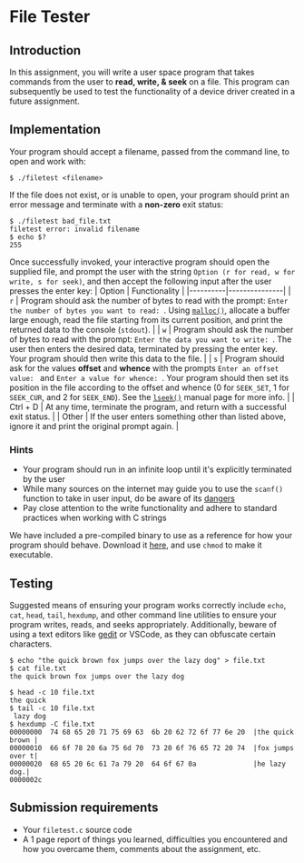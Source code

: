 # File Tester

## Introduction
In this assignment, you will write a user space program that takes commands from the user to **read, write, & seek** on a file. This program can subsequently be used to test the functionality of a device driver created in a future assignment.

## Implementation
Your program should accept a filename, passed from the command line, to open and work with:
```
$ ./filetest <filename>
```
If the file does not exist, or is unable to open, your program should print an error message and terminate with a **non-zero** exit status:
```
$ ./filetest bad_file.txt
filetest error: invalid filename
$ echo $?
255
```

Once successfully invoked, your interactive program should open the supplied file, and prompt the user with the string `Option (r for read, w for write, s for seek)`, and then accept the following input after the user presses the enter key:
| Option   | Functionality |
|----------|---------------|
| `r`      | Program should ask the number of bytes to read with the prompt: `Enter the number of bytes you want to read: `. Using [`malloc()`](https://man7.org/linux/man-pages/man3/free.3.html), allocate a buffer large enough, read the file starting from its current position, and print the returned data to the console (`stdout`). |
| `w`      | Program should ask the number of bytes to read with the prompt: `Enter the data you want to write: `. The user then enters the desired data, terminated by pressing the enter key. Your program should then write this data to the file. |
| `s`      | Program should ask for the values **offset** and **whence** with the prompts `Enter an offset value: ` and `Enter a value for whence: `. Your program should then set its position in the file according to the offset and whence (0 for `SEEK_SET`, 1 for `SEEK_CUR`, and 2 for `SEEK_END`). See the [`lseek()`](https://man7.org/linux/man-pages/man2/lseek.2.html) manual page for more info. |
| Ctrl + D | At any time, terminate the program, and return with a successful exit status. |
| Other    | If the user enters something other than listed above, ignore it and print the original prompt again. |

### Hints
- Your program should run in an infinite loop until it's explicitly terminated by the user
- While many sources on the internet may guide you to use the `scanf()` function to take in user input, do be aware of its [dangers](https://www.sekrit.de/webdocs/c/beginners-guide-away-from-scanf.html)
- Pay close attention to the write functionality and adhere to standard practices when working with C strings

We have included a pre-compiled binary to use as a reference for how your program should behave. Download it [here](https://github.com/cu-csci-3753-operating-systems/PAs/blob/main/file_tester/pa2test), and use `chmod` to make it executable.

## Testing
Suggested means of ensuring your program works correctly include `echo`, `cat`, `head`, `tail`, `hexdump`, and other command line utilities to ensure your program writes, reads, and seeks appropriately. Additionally, beware of using a text editors like [gedit](https://en.wikipedia.org/wiki/Gedit) or VSCode, as they can obfuscate certain characters.

```
$ echo "the quick brown fox jumps over the lazy dog" > file.txt
$ cat file.txt
the quick brown fox jumps over the lazy dog

$ head -c 10 file.txt
the quick
$ tail -c 10 file.txt
 lazy dog
$ hexdump -C file.txt
00000000  74 68 65 20 71 75 69 63  6b 20 62 72 6f 77 6e 20  |the quick brown |
00000010  66 6f 78 20 6a 75 6d 70  73 20 6f 76 65 72 20 74  |fox jumps over t|
00000020  68 65 20 6c 61 7a 79 20  64 6f 67 0a              |he lazy dog.|
0000002c
```

## Submission requirements
- Your `filetest.c` source code
- A 1 page report of things you learned, difficulties you encountered and how you overcame them, comments about the assignment, etc.
